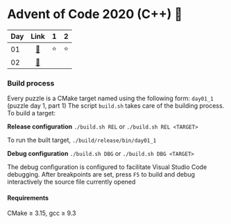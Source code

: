 # Advent of Code 2020 (C++) 🎄

<div align="center">

| Day  | Link             | 1   | 2   |
| ---- | :--------------: | :-: | :-: |
| 01   | [📁](src/day01/) | ⭐  | ⭐  |
| 02   | [📁](src/day02/) |     |     |

</div>

### Build process

Every puzzle is a CMake target named using the following form: `day01_1` (puzzle day 1, part 1)
The script `build.sh` takes care of the building process. To build a target:

**Release configuration**
`./build.sh REL` or `./build.sh REL <TARGET>`

To run the built target, `./build/release/bin/day01_1`

**Debug configuration**
`./build.sh DBG` or `./build.sh DBG <TARGET>`

The debug configuration is configured to facilitate Visual Studio Code debugging. After breakpoints are set, press `F5` to build and debug interactively the source file currently opened

#### Requirements

CMake ≥ 3.15, gcc ≥ 9.3

